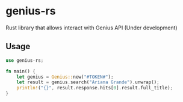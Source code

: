 # genius-rs

Rust library that allows interact with Genius API (Under development)

## Usage
```rust
use genius-rs;

fn main() {
    let genius = Genius::new("#TOKEN#");
    let result = genius.search("Ariana Grande").unwrap();
    println!("{}", result.response.hits[0].result.full_title);
}
```